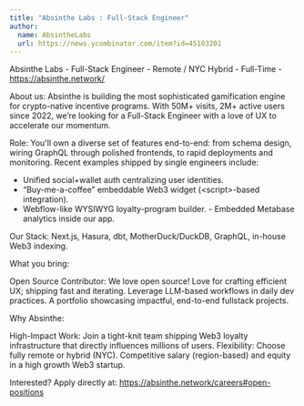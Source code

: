 ```yaml
---
title: "Absinthe Labs : Full-Stack Engineer"
author:
  name: AbsintheLabs
  url: https://news.ycombinator.com/item?id=45103201
---
```

Absinthe Labs - Full-Stack Engineer - Remote &#x2F; NYC Hybrid - Full-Time -<a href="https:&#x2F;&#x2F;absinthe.network&#x2F;" rel="nofollow">https:&#x2F;&#x2F;absinthe.network&#x2F;</a>

About us: Absinthe is building the most sophisticated gamification engine for crypto-native incentive programs. With 50M+ visits, 2M+ active users since 2022, we’re looking for a Full-Stack Engineer with a love of UX to accelerate our momentum.

Role: You&#x27;ll own a diverse set of features end-to-end: from schema design, wiring GraphQL through polished frontends, to rapid deployments and monitoring. Recent examples shipped by single engineers include: 
- Unified social+wallet auth centralizing user identities. 
- “Buy-me-a-coffee” embeddable Web3 widget (&lt;script&gt;-based integration). 
- Webflow-like WYSIWYG loyalty-program builder. - Embedded Metabase analytics inside our app.

Our Stack: Next.js, Hasura, dbt, MotherDuck&#x2F;DuckDB, GraphQL, in-house Web3 indexing.

What you bring:

Open Source Contributor: We love open source! Love for crafting efficient UX; shipping fast and iterating. Leverage LLM-based workflows in daily dev practices. A portfolio showcasing impactful, end-to-end fullstack projects.

Why Absinthe:

High-Impact Work: Join a tight-knit team shipping Web3 loyalty infrastructure that directly influences millions of users. Flexibility: Choose fully remote or hybrid (NYC). Competitive salary (region-based) and equity in a high growth Web3 startup.

Interested? Apply directly at: <a href="https:&#x2F;&#x2F;absinthe.network&#x2F;careers#open-positions" rel="nofollow">https:&#x2F;&#x2F;absinthe.network&#x2F;careers#open-positions</a>
<JobApplication />
